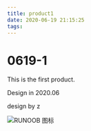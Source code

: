 ```yaml
---
title: product1
date: 2020-06-19 21:15:25
tags:
---
```


# 0619-1

This is the first product.

Design in 2020.06

design by z

![RUNOOB 图标](http://static.runoob.com/images/runoob-logo.png)



